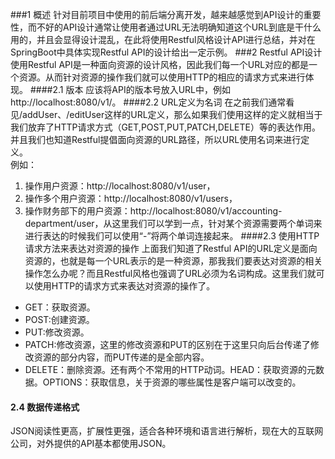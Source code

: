 ###1 概述
针对目前项目中使用的前后端分离开发，越来越感觉到API设计的重要性，而不好的API设计通常让使用者通过URL无法明确知道这个URL到底是干什么用的，并且会显得设计混乱，在此将使用Restful风格设计API进行总结，并对在SpringBoot中具体实现Restful API的设计给出一定示例。
###2 Restful API设计
使用Restful API是一种面向资源的设计风格，因此我们每一个URL对应的都是一个资源。从而针对资源的操作我们就可以使用HTTP的相应的请求方式来进行体现。
####2.1 版本
应该将API的版本号放入URL中，例如http://localhost:8080/v1/。
####2.2 URL定义为名词
在之前我们通常看见/addUser、/editUser这样的URL定义，那么如果我们使用这样的定义就相当于我们放弃了HTTP请求方式（GET,POST,PUT,PATCH,DELETE）等的表达作用。并且我们也知道Restful提倡面向资源的URL路径，所以URL使用名词来进行定义。<br/>
例如：<br/>
1. 操作用户资源：http://localhost:8080/v1/user，
2. 操作多个用户资源：http://localhost:8080/v1/users，
3. 操作财务部下的用户资源：http://localhost:8080/v1/accounting-department/user，从这里我们可以学到一点，针对某个资源需要两个单词来进行表达的时候我们可以使用“-”将两个单词连接起来。
####2.3 使用HTTP请求方法来表达对资源的操作
上面我们知道了Restful API的URL定义是面向资源的，也就是每一个URL表示的是一种资源，那我我们要表达对资源的相关操作怎么办呢？而且Restful风格也强调了URL必须为名词构成。这里我们就可以使用HTTP的请求方式来表达对资源的操作了。<br/>
* GET：获取资源。
* POST:创建资源。
* PUT:修改资源。
* PATCH:修改资源，这里的修改资源和PUT的区别在于这里只向后台传递了修改资源的部分内容，而PUT传递的是全部内容。
* DELETE：删除资源。还有两个不常用的HTTP动词。HEAD：获取资源的元数据。OPTIONS：获取信息，关于资源的哪些属性是客户端可以改变的。
#### 2.4 数据传递格式
JSON阅读性更高，扩展性更强，适合各种环境和语言进行解析，现在大的互联网公司，对外提供的API基本都使用JSON。

